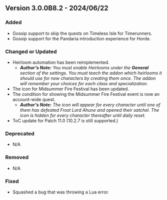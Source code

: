 ## Version 3.0.0B8.2 - 2024/06/22

### Added
- Gossip support to skip the quests on Timeless Isle for Timerunners.
- Gossip support for the Pandaria introduction experience for Horde.
### Changed or Updated
- Heirloom automation has been reimplemented.
  - _**Author's Note:** You must enable Heirlooms under the **General** section of the settings. You must teach the addon which heirlooms it should use for new characters by creating them once. The addon will remember your choices for each class and specialization._
- The icon for Midsummer Fire Festival has been updated.
- The condition for showing the Midsummer Fire Festival event is now an account-wide quest.
  - _**Author's Note:** The icon will appear for every character until one of them has defeated Frost Lord Ahune and opened their satchel. The icon is hidden for every character thereafter until daily reset._
- ToC update for Patch 11.0 (10.2.7 is still supported.)
### Deprecated
- N/A
### Removed
- N/A
### Fixed
- Squashed a bug that was throwing a Lua error.